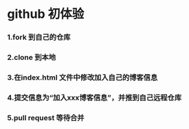 # github 初体验
### 1.fork 到自己的仓库
### 2.clone 到本地
### 3.在index.html 文件中修改加入自己的博客信息
### 4.提交信息为“加入xxx博客信息”，并推到自己远程仓库
### 5.pull request 等待合并
